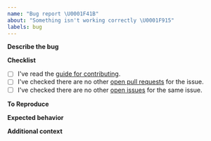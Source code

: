 ```yaml
---
name: "Bug report \U0001F41B"
about: "Something isn't working correctly \U0001F915"
labels: bug
---
```


**Describe the bug**
<!-- Please enter a clear and concise description of what the bug is. -->

**Checklist**
<!-- Please check the boxes below, you do this by putting an x in the box like this: [x]. Thank you! -->

- [ ] I've read the [guide for contributing](https://github.com/lordcodes/turtle/blob/master/CONTRIBUTING.md).
- [ ] I've checked there are no other [open pull requests](https://github.com/lordcodes/turtle/pulls) for the issue.
- [ ] I've checked there are no other [open issues](https://github.com/lordcodes/turtle/issues) for the same issue.

**To Reproduce**
<!-- Please provide the steps taken to reproduce the unexpected behaviour or bug.  -->

**Expected behavior**
<!-- Please provide a clear and concise description of what you expected to happen.  -->

**Additional context**
<!-- Please add any other information about the problem here.  -->
